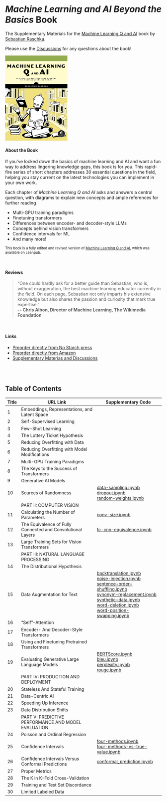 # *Machine Learning and AI Beyond the Basics* Book



The Supplementary Materials for the [Machine Learning Q and AI](https://nostarch.com/machine-learning-and-ai-beyond-basics) book by [Sebastian Raschka](http://sebastianraschka.com).

Please use the [Discussions](https://github.com/rasbt/ml-q-and-ai/discussions) for any questions about the book!

<img src="img/cover.jpg" alt="2023-ml-qai-cover" width="200">

<br>

#### About the Book

If you’ve locked down the basics of machine learning and AI and want a fun way to address lingering knowledge gaps, this book is for you. This rapid-fire series of short chapters addresses 30 essential questions in the field, helping you stay current on the latest technologies you can implement in your own work.

Each chapter of *Machine Learning Q and AI* asks and answers a central question, with diagrams to explain new concepts and ample references for further reading

- Multi-GPU training paradigms
- Finetuning transformers
- Differences between encoder- and decoder-style LLMs
- Concepts behind vision transformers
- Confidence intervals for ML
- And many more!

<p style="font-size: 0.8em;">
This book is a fully edited and revised version of <a href="https://leanpub.com/machine-learning-q-and-ai">Machine Learning Q and AI</a>, which was available on Leanpub.
</p>

<br>

#### Reviews

> “One could hardly ask for a better guide than Sebastian, who is, without exaggeration, the best machine learning educator currently in the field. On each page, Sebastian not only imparts his extensive knowledge but also shares the passion and curiosity that mark true expertise.”<br>
**-- Chris Albon, Director of Machine Learning, The Wikimedia Foundation**

<br>

#### Links

- [Preorder directly from No Starch press](https://nostarch.com/machine-learning-and-ai-beyond-basics)
- [Preorder directly from Amazon](https://www.amazon.com/Machine-Learning-AI-Essential-Questions/dp/1718503768)
- [Supplementary Materias and Discussions](https://github.com/rasbt/MachineLearning-QandAI-book)

<br>
<br>

## Table of Contents

| Title | URL Link | Supplementary Code |
|---------|-------|----------|
| 1 | Embeddings, Representations, and Latent Space | |
| 2 | Self-Supervised Learning | |
| 3 | Few-Shot Learning | |
| 4 | The Lottery Ticket Hypothesis | |
| 5 | Reducing Overfitting with Data | |
| 6 | Reducing Overfitting with Model Modifications | |
| 7 | Multi-GPU Training Paradigms | |
| 8 | The Keys to the Success of Transformers | |
| 9 | Generative AI Models | |
| 10 | Sources of Randomness | [data-sampling.ipynb](https://github.com/rasbt/MachineLearning-QandAI-book/blob/main/supplementary/q10-random-sources/data-sampling.ipynb) <br> [dropout.ipynb](https://github.com/rasbt/MachineLearning-QandAI-book/blob/main/supplementary/q10-random-sources/dropout.ipynb) <br>  [random-weights.ipynb](https://github.com/rasbt/MachineLearning-QandAI-book/blob/main/supplementary/q10-random-sources/random-weights.ipynb)|
|| PART II: COMPUTER VISION | |
| 11 | Calculating the Number of Parameters | [conv-size.ipynb](https://github.com/rasbt/MachineLearning-QandAI-book/blob/main/supplementary/q11-conv-size/q11-conv-size.ipynb)|
| 12 | The Equivalence of Fully Connected and Convolutional Layers | [fc-cnn-equivalence.ipynb](https://github.com/rasbt/MachineLearning-QandAI-book/blob/main/supplementary/q12-fc-cnn-equivalence/q12-fc-cnn-equivalence.ipynb)|
| 13 | Large Training Sets for Vision Transformers | |
|| PART III: NATURAL LANGUAGE PROCESSING | |
| 14 | The Distributional Hypothesis | |
| 15 | Data Augmentation for Text | [backtranslation.ipynb](https://github.com/rasbt/MachineLearning-QandAI-book/blob/main/supplementary/q15-text-augment/backtranslation.ipynb) <br> [noise-injection.ipynb](https://github.com/rasbt/MachineLearning-QandAI-book/blob/main/supplementary/q15-text-augment/noise-injection.ipynb) <br> [sentence-order-shuffling.ipynb](https://github.com/rasbt/MachineLearning-QandAI-book/blob/main/supplementary/q15-text-augment/sentence-order-shuffling.ipynb) <br> [synonym-replacement.ipynb](https://github.com/rasbt/MachineLearning-QandAI-book/blob/main/supplementary/q15-text-augment/synonym-replacement.ipynb) <br> [synthetic-data.ipynb](https://github.com/rasbt/MachineLearning-QandAI-book/blob/main/supplementary/q15-text-augment/synthetic-data.ipynb) <br> [word-deletion.ipynb](https://github.com/rasbt/MachineLearning-QandAI-book/blob/main/supplementary/q15-text-augment/word-deletion.ipynb) <br> [word-position-swapping.ipynb](https://github.com/rasbt/MachineLearning-QandAI-book/blob/main/supplementary/q15-text-augment/word-position-swapping.ipynb)|
| 16 | “Self”-Attention | |
| 17 | Encoder- And Decoder-Style Transformers | |
| 18 | Using and Finetuning Pretrained Transformers | |
| 19 | Evaluating Generative Large Language Models | [BERTScore.ipynb](https://github.com/rasbt/MachineLearning-QandAI-book/blob/main/supplementary/q19-evaluation-llms/BERTScore.ipynb) <br> [bleu.ipynb](https://github.com/rasbt/MachineLearning-QandAI-book/blob/main/supplementary/q19-evaluation-llms/bleu.ipynb) <br> [perplexity.ipynb](https://github.com/rasbt/MachineLearning-QandAI-book/blob/main/supplementary/q19-evaluation-llms/perplexity.ipynb) <br> [rouge.ipynb](https://github.com/rasbt/MachineLearning-QandAI-book/blob/main/supplementary/q19-evaluation-llms/rouge.ipynb) |
|| PART IV: PRODUCTION AND DEPLOYMENT | |
| 20 | Stateless And Stateful Training | |
| 21 | Data-Centric AI | |
| 22 | Speeding Up Inference | |
| 23 | Data Distribution Shifts | |
| | PART V: PREDICTIVE PERFORMANCE AND MODEL EVALUATION | |
| 24 | Poisson and Ordinal Regression | |
| 25 | Confidence Intervals | [four-methods.ipynb](https://github.com/rasbt/MachineLearning-QandAI-book/blob/main/supplementary/q25_confidence-intervals/1_four-methods.ipynb) <br> [four-methods-vs-true-value.ipynb](https://github.com/rasbt/MachineLearning-QandAI-book/blob/main/supplementary/q25_confidence-intervals/2_four-methods-vs-true-value.ipynb)|
| 26 | Confidence Intervals Versus Conformal Predictions | [conformal_prediction.ipynb](https://github.com/rasbt/MachineLearning-QandAI-book/blob/main/supplementary/q26_conformal-prediction/conformal_prediction.ipynb) |
| 27 | Proper Metrics | |
| 28 | The K in K-Fold Cross-Validation | |
| 29 | Training and Test Set Discordance | |
| 30 | Limited Labeled Data | |

